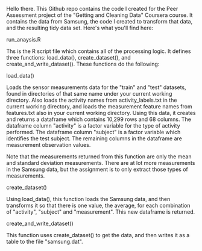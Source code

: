 Hello there.  This Github repo contains the code I created for the Peer Assessment
project of the "Getting and Cleaning Data" Coursera course.  It contains the data
from Samsung, the code I created to transform that data, and the resulting tidy
data set.  Here's what you'll find here:

run_anaysis.R

Ths is the R script file which contains all of the processing logic.  It defines
three functions: load_data(), create_dataset(), and create_and_write_dataset().
These functions do the following:

load_data()

Loads the sensor measurements data for the "train" and "test" datasets, found in
directories of that same name under your current working directory.  Also loads
the activity names from activity_labels.txt in the current working directory,
and loads the measurement feature names from features.txt also in your current
working directory.  Using this data, it creates and returns a dataframe which
contains 10,299 rows and 68 columns.  The dataframe column "activity" is a factor
variable for the type of activity performed.  The dataframe column "subject"
is a factor variable which identifies the test subject.  The remaining columns
in the dataframe are measurement observation values.

Note that the measurements returned from this function are only the mean and
standard deviation measurements.  There are at lot more measurements in the
Samsung data, but the assignment is to only extract those types of measurements.

create_dataset()

Using load_data(), this function loads the Samsung data, and then transforms it
so that there is one value, the average, for each combination of "activity",
"subject" and "measurement".  This new dataframe is returned.

create_and_write_dataset()

This function uses create_dataset() to get the data, and then writes it as a
table to the file "samsung.dat".
